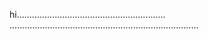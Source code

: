 hi...........................................................
...........................................................................
